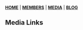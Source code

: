 [**HOME**](https://springblock.github.io/website/) | [**MEMBERS**](https://springblock.github.io/website/members/) | [**MEDIA**](https://springblock.github.io/website/media/) | [**BLOG**](https://springblock.github.io/website/blog/)

## Media Links
